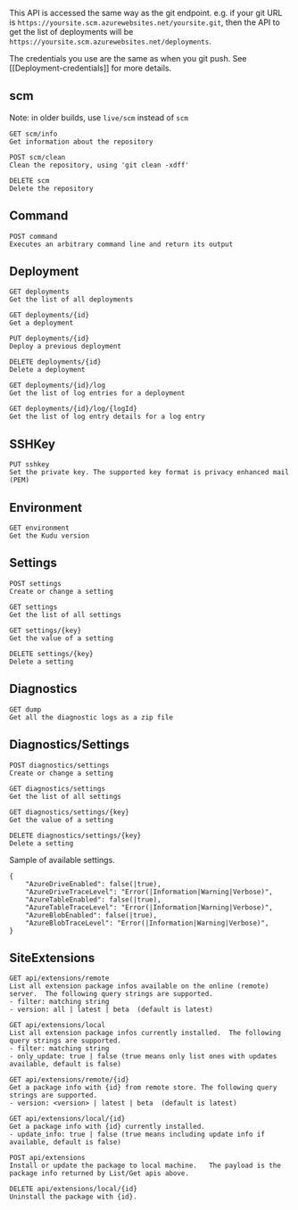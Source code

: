 This API is accessed the same way as the git endpoint. e.g. if your git URL is `https://yoursite.scm.azurewebsites.net/yoursite.git`, then the API to get the list of deployments will be `https://yoursite.scm.azurewebsites.net/deployments`.

The credentials you use are the same as when you git push. See [[Deployment-credentials]] for more details.


## scm

Note: in older builds, use `live/scm` instead of `scm`

    GET scm/info
    Get information about the repository
    
    POST scm/clean	
    Clean the repository, using 'git clean -xdff'
    
    DELETE scm	
    Delete the repository
    	
## Command

    POST command	
    Executes an arbitrary command line and return its output
    	
## Deployment

    GET deployments	
    Get the list of all deployments
    
    GET deployments/{id}	
    Get a deployment
    
    PUT deployments/{id}	
    Deploy a previous deployment
    
    DELETE deployments/{id}	
    Delete a deployment
    
    GET deployments/{id}/log	
    Get the list of log entries for a deployment
    
    GET deployments/{id}/log/{logId}	
    Get the list of log entry details for a log entry
    	
## SSHKey

    PUT sshkey	
    Set the private key. The supported key format is privacy enhanced mail (PEM)
    	
## Environment

    GET environment	
    Get the Kudu version
    	
## Settings

    POST settings	
    Create or change a setting
    
    GET settings	
    Get the list of all settings
    
    GET settings/{key}	
    Get the value of a setting
    
    DELETE settings/{key}	
    Delete a setting
    	
## Diagnostics

    GET dump	
    Get all the diagnostic logs as a zip file

## Diagnostics/Settings

    POST diagnostics/settings	
    Create or change a setting
    
    GET diagnostics/settings	
    Get the list of all settings
    
    GET diagnostics/settings/{key}	
    Get the value of a setting
    
    DELETE diagnostics/settings/{key}	
    Delete a setting

Sample of available settings.

    {
        "AzureDriveEnabled": false(|true),
        "AzureDriveTraceLevel": "Error(|Information|Warning|Verbose)",
        "AzureTableEnabled": false(|true),
        "AzureTableTraceLevel": "Error(|Information|Warning|Verbose)",
        "AzureBlobEnabled": false(|true),
        "AzureBlobTraceLevel": "Error(|Information|Warning|Verbose)",
    }

## SiteExtensions

    GET api/extensions/remote	
    List all extension package infos available on the online (remote) server.  The following query strings are supported.
    - filter: matching string
    - version: all | latest | beta  (default is latest)

    GET api/extensions/local	
    List all extension package infos currently installed.  The following query strings are supported.
    - filter: matching string
    - only_update: true | false (true means only list ones with updates available, default is false)

    GET api/extensions/remote/{id}	
    Get a package info with {id} from remote store. The following query strings are supported.
    - version: <version> | latest | beta  (default is latest)

    GET api/extensions/local/{id}	
    Get a package info with {id} currently installed.
    - update_info: true | false (true means including update info if available, default is false)

    POST api/extensions
    Install or update the package to local machine.   The payload is the package info returned by List/Get apis above. 

    DELETE api/extensions/local/{id}
    Uninstall the package with {id}.
